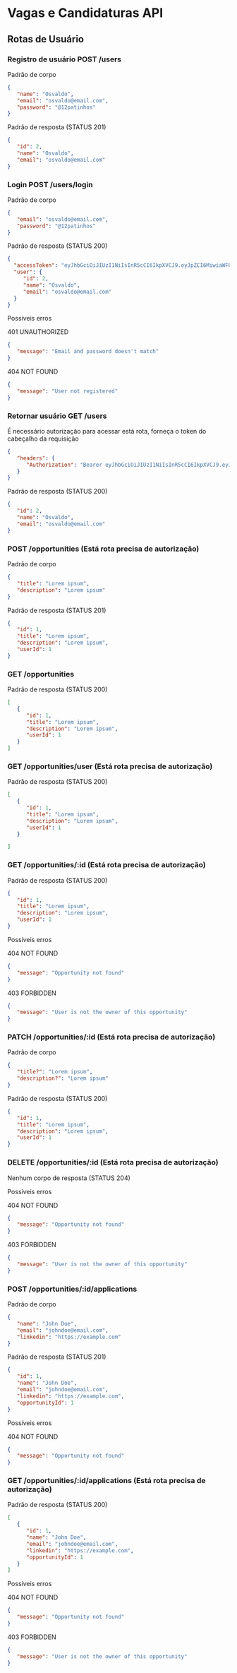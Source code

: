 # Vagas e Candidaturas API

## Rotas de Usuário

### Registro de usuário POST /users

Padrão de corpo

```json
{
   "name": "Osvaldo",
   "email": "osvaldo@email.com",
   "password": "@12patinhos"
}
```

Padrão de resposta (STATUS 201)

```json
{
   "id": 2,
   "name": "Osvaldo",
   "email": "osvaldo@email.com"
}
```

### Login POST /users/login

Padrão de corpo

```json
{
   "email": "osvaldo@email.com",
   "password": "@12patinhos"
}
```

Padrão de resposta (STATUS 200)
 ```json
{
   "accessToken": "eyJhbGciOiJIUzI1NiIsInR5cCI6IkpXVCJ9.eyJpZCI6MiwiaWF0IjoxNzAwNzQ0MTkzfQ.2cBz7ugLGJGw2HvoDxn_3u5FOBUo6tKjkwLpRG7ra-Q",
   "user": {
      "id": 2,
      "name": "Osvaldo",
      "email": "osvaldo@email.com"
   }
}
```

Possíveis erros

401 UNAUTHORIZED

```json
{
   "message": "Email and password doesn't match"
}
```

404 NOT FOUND

```json
{
   "message": "User not registered"
}
```

### Retornar usuário GET /users

É necessário autorização para acessar está rota, forneça o token do cabeçalho da requisição

```json
{
   "headers": {
      "Authorization": "Bearer eyJhbGciOiJIUzI1NiIsInR5cCI6IkpXVCJ9.eyJpZCI6MiwiaWF0IjoxNzAwNzQ0NzkyfQ.pSaxG1zUp99DyI-yum_3GrpV-AJAk38B-heEE60uOMk"
   }
}
``` 

Padrão de resposta (STATUS 200)

```json
{
   "id": 2,
   "name": "Osvaldo",
   "email": "osvaldo@email.com"
}
```

### POST /opportunities (Está rota precisa de autorização)

Padrão de corpo

```json
{
   "title": "Lorem ipsum",
   "description": "Lorem ipsum"
}
``` 

Padrão de resposta (STATUS 201)

```json
{
   "id": 1,
   "title": "Lorem ipsum",
   "description": "Lorem ipsum",
   "userId": 1
}
```

### GET /opportunities

Padrão de resposta (STATUS 200)

```json
[
   {
      "id": 1,
      "title": "Lorem ipsum",
      "description": "Lorem ipsum",
      "userId": 1
   }
]
``` 

### GET /opportunities/user (Está rota precisa de autorização)

Padrão de resposta (STATUS 200)

```json
[
   {
      "id": 1,
      "title": "Lorem ipsum",
      "description": "Lorem ipsum",
      "userId": 1
   }

]
```

### GET /opportunities/:id (Está rota precisa de autorização)

Padrão de resposta (STATUS 200)

```json
{
   "id": 1,
   "title": "Lorem ipsum",
   "description": "Lorem ipsum",
   "userId": 1
}
```  

Possíveis erros

404 NOT FOUND

```json
{
   "message": "Opportunity not found"
}
``` 

403 FORBIDDEN

```json
{
   "message": "User is not the owner of this opportunity"
}
```

### PATCH /opportunities/:id (Está rota precisa de autorização)

Padrão de corpo

```json
{
   "title?": "Lorem ipsum",
   "description?": "Lorem ipsum"
}
```

Padrão de resposta (STATUS 200)

```json
{
   "id": 1,
   "title": "Lorem ipsum",
   "description": "Lorem ipsum",
   "userId": 1
}
```

### DELETE /opportunities/:id (Está rota precisa de autorização)

Nenhum corpo de resposta (STATUS 204)

Possíveis erros

404 NOT FOUND

```json
{
   "message": "Opportunity not found"
}
```

403 FORBIDDEN

```json
{
   "message": "User is not the owner of this opportunity"
}
```

### POST /opportunities/:id/applications

Padrão de corpo

```json
{
   "name": "John Doe",
   "email": "johndoe@email.com",
   "linkedin": "https://example.com"
}
```

Padrão de resposta (STATUS 201)

```json
{
   "id": 1,
   "name": "John Doe",
   "email": "johndoe@email.com",
   "linkedin": "https://example.com",
   "opportunityId": 1
}
```

Possíveis erros

404 NOT FOUND

```json
{
   "message": "Opportunity not found"
}
```

### GET /opportunities/:id/applications (Está rota precisa de autorização)

Padrão de resposta (STATUS 200)

```json
[
   {
      "id": 1,
      "name": "John Doe",
      "email": "johndoe@email.com",
      "linkedin": "https://example.com",
      "opportunityId": 1
   }
]
```

Possíveis erros

404 NOT FOUND

```json
{
   "message": "Opportunity not found"
}
```

403 FORBIDDEN

```json
{
   "message": "User is not the owner of this opportunity"
}
```